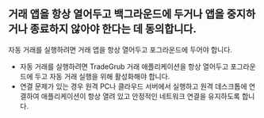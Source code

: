 
## 거래 앱을 항상 열어두고 백그라운드에 두거나 앱을 중지하거나 종료하지 않아야 한다는 데 동의합니다.

자동 거래를 실행하려면 거래 앱을 항상 열어두고 포그라운드에 두어야 합니다.
- 자동 거래를 실행하려면 TradeGrub 거래 애플리케이션을 항상 열어두고 포그라운드에 두고 자동 거래 실행을 위해 활성화해야 합니다.
- 연결 문제가 있는 경우 원격 PC나 클라우드 서버에서 실행하고 원격 데스크톱에 연결하여 애플리케이션이 항상 열려 있고 안정적인 네트워크 연결을 유지하도록 합니다.
